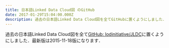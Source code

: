 ```yaml
---
title: 日本語Linked Data Cloud図 のGitHub
date: 2017-01-29T15:04:00.000Z
description: 過去の日本語Linked Data Cloud図を全てGitHubに置くようにしました．最新版は2015-11-18版になります．
---
```

過去の日本語Linked Data Cloud図を全て[GitHub: lodinitiative/JLDC](https://github.com/lodinitiative/JLDC)に置くようにしました．最新版は2015-11-18版になります．